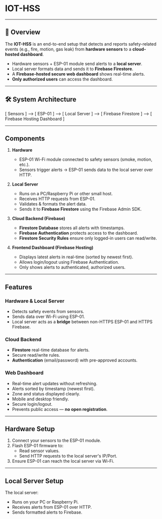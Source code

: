 # IOT-HSS

---

## 📌 Overview
The **IOT-HSS** is an end-to-end setup that detects and reports safety-related events (e.g., fire, motion, gas leak) from **hardware sensors** to a **cloud-hosted dashboard**.
- Hardware sensors + ESP-01 module send alerts to a **local server**.
- Local server formats data and sends it to **Firebase Firestore**.
- A **Firebase-hosted secure web dashboard** shows real-time alerts.
- **Only authorized users** can access the dashboard.

---

## 🛠 System Architecture
[ Sensors ] --> [ ESP-01 ] --> [ Local Server ] --> [ Firebase Firestore ] --> [ Firebase Hosting Dashboard ]

---


## Components
1. **Hardware**
   - ESP-01 Wi-Fi module connected to safety sensors (smoke, motion, etc.).
   - Sensors trigger alerts → ESP-01 sends data to the local server over HTTP.

2. **Local Server**
   - Runs on a PC/Raspberry Pi or other small host.
   - Receives HTTP requests from ESP-01.
   - Validates & formats the alert data.
   - Sends it to **Firebase Firestore** using the Firebase Admin SDK.

3. **Cloud Backend (Firebase)**
   - **Firestore Database** stores all alerts with timestamps.
   - **Firebase Authentication** protects access to the dashboard.
   - **Firestore Security Rules** ensure only logged-in users can read/write.

4. **Frontend Dashboard (Firebase Hosting)**
   - Displays latest alerts in real-time (sorted by newest first).
   - Allows login/logout using Firebase Authentication.
   - Only shows alerts to authenticated, authorized users.

---

## Features

### Hardware & Local Server
- Detects safety events from sensors.
- Sends data over Wi-Fi using ESP-01.
- Local server acts as a **bridge** between non-HTTPS ESP-01 and HTTPS Firebase.

### Cloud Backend
- **Firestore** real-time database for alerts.
- Secure read/write rules.
- **Authentication** (email/password) with pre-approved accounts.

### Web Dashboard
- Real-time alert updates without refreshing.
- Alerts sorted by timestamp (newest first).
- Zone and status displayed clearly.
- Mobile and desktop friendly.
- Secure login/logout.
- Prevents public access — **no open registration**.

---

## Hardware Setup
1. Connect your sensors to the ESP-01 module.
2. Flash ESP-01 firmware to:
   - Read sensor values.
   - Send HTTP requests to the local server's IP/Port.
3. Ensure ESP-01 can reach the local server via Wi-Fi.

---

## Local Server Setup
The local server:
- Runs on your PC or Raspberry Pi.
- Receives alerts from ESP-01 over HTTP.
- Sends formatted alerts to Firebase.








 
